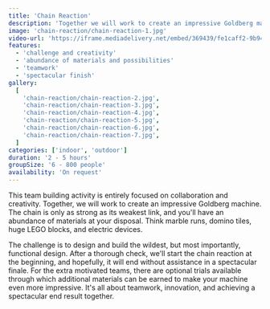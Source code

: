 ```yaml
---
title: 'Chain Reaction'
description: 'Together we will work to create an impressive Goldberg machine'
image: 'chain-reaction/chain-reaction-1.jpg'
video-url: 'https://iframe.mediadelivery.net/embed/369439/fe1caff2-9b94-450f-839b-22ab3de3ae95'
features:
  - 'challenge and creativity'
  - 'abundance of materials and possibilities'
  - 'teamwork'
  - 'spectacular finish'
gallery:
  [
    'chain-reaction/chain-reaction-2.jpg',
    'chain-reaction/chain-reaction-3.jpg',
    'chain-reaction/chain-reaction-4.jpg',
    'chain-reaction/chain-reaction-5.jpg',
    'chain-reaction/chain-reaction-6.jpg',
    'chain-reaction/chain-reaction-7.jpg',
  ]
categories: ['indoor', 'outdoor']
duration: '2 - 5 hours'
groupSize: '6 - 800 people'
availability: 'On request'
---
```


This team building activity is entirely focused on collaboration and creativity. Together, we will work to create an impressive Goldberg machine. The chain is only as strong as its weakest link, and you'll have an abundance of materials at your disposal. Think marble runs, domino tiles, huge LEGO blocks, and electric devices.

The challenge is to design and build the wildest, but most importantly, functional design. After a thorough check, we'll start the chain reaction at the beginning, and hopefully, it will end without assistance in a spectacular finale. For the extra motivated teams, there are optional trials available through which additional materials can be earned to make your machine even more impressive. It's all about teamwork, innovation, and achieving a spectacular end result together.
